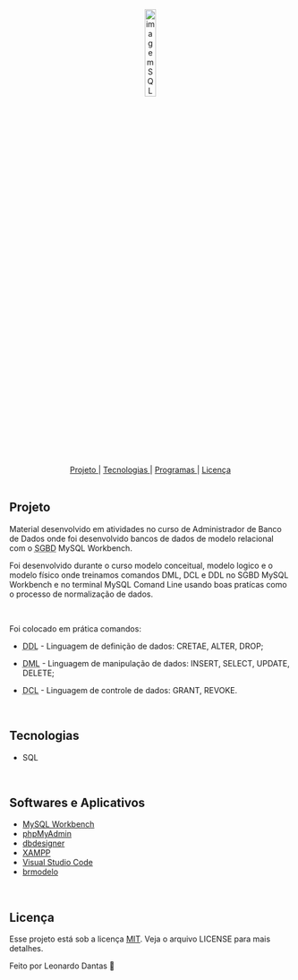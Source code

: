 <div align="center" >
<img align="center" width="20%" src="https://blog.dbaacademy.com.br/wp-content/uploads/2016/11/download.png" alt="imagem SQL">
</div>

<br>
<br>

<div align="center">
<nav>
          <a href="#Project">Projeto </a>|
          <a href="#Technologies">Tecnologias </a>|
          <a href="#Software">Programas </a>|
          <a href="#license">Licença </a>
        </nav>
</div>

<br>

<h2 id="Project"> Projeto </h2>

<p> 
Material desenvolvido em atividades no curso de Administrador de Banco de Dados onde foi desenvolvido bancos de dados de modelo relacional com o <abbr title="Sistema gerenciador de Banco de Dados">SGBD</abbr> MySQL Workbench. 
</p>

Foi desenvolvido durante o curso modelo conceitual, modelo logico e o modelo físico onde treinamos comandos DML, DCL e DDL no SGBD MySQL Workbench e no terminal MySQL Comand Line usando boas pratícas como o processo de normalização de dados.

<br>

Foi colocado em prática comandos:

- <abbr title="Data Definition Language">DDL</abbr> - Linguagem de definição de dados: CRETAE, ALTER, DROP;
  
- <abbr title="Data Manipulation Language">DML</abbr> - Linguagem de manipulação de dados: INSERT, SELECT, UPDATE, DELETE;
  
- <abbr title="Data Control Language">DCL</abbr> - Linguagem de controle de dados: GRANT, REVOKE.

<br>

<h2 id="Technologies"> Tecnologias </h2>

- SQL

<br>

<h2 id="Software"> Softwares e Aplicativos</h2>

- <a href="https://www.mysql.com">MySQL Workbench</a>
- <a href="https://www.phpmyadmin.net">phpMyAdmin</a>
- <a href="https://app.dbdesigner.net">dbdesigner</a>
- <a href="https://www.apachefriends.org/pt_br/index.html">XAMPP</a>
- <a href="https://code.visualstudio.com">Visual Studio Code</a>
- <a href="#">brmodelo</a>

<br>

<h2 id="license"> Licença </h2>
Esse projeto está sob a licença <a href="https://choosealicense.com/licenses/mit//">MIT</a>. Veja o arquivo LICENSE para mais detalhes.

Feito por Leonardo Dantas 👋
